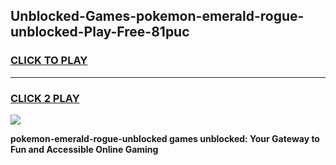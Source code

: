 
## Unblocked-Games-pokemon-emerald-rogue-unblocked-Play-Free-81puc
<h3>
<a href="https://premium76.site?title=pokemon-emerald-rogue-unblocked&ref=18A1">CLICK TO PLAY</a></h3>
<hr>

<h3>
<a href="https://premium76.site?title=pokemon-emerald-rogue-unblocked&ref=18A1">CLICK 2 PLAY</a>
  
</h3>

<a href="https://premium76.site?title=pokemon-emerald-rogue-unblocked&ref=18A1"><img src="https://clearcache.store/games.png"></a>


**pokemon-emerald-rogue-unblocked games unblocked: Your Gateway to Fun and Accessible Online Gaming**
